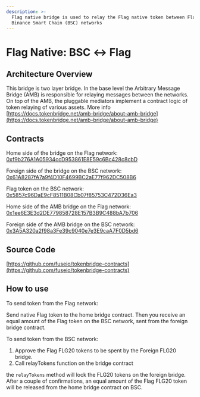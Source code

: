 ```yaml
---
description: >-
  Flag native bridge is used to relay the Flag native token between Flag and
  Binance Smart Chain (BSC) networks
---
```


# Flag Native: BSC ↔ Flag

## Architecture Overview

This bridge is two layer bridge. In the base level the Arbitrary Message Bridge \(AMB\) is responsible for relaying messages between the networks. On top of the AMB,  the pluggable mediators implement a contract logic of token relaying of various assets. More info [https://docs.tokenbridge.net/amb-bridge/about-amb-bridge](https://docs.tokenbridge.net/amb-bridge/about-amb-bridge)

## Contracts

Home side of the bridge on the Flag network: [0xf9b276A1A05934ccD953861E8E59c6Bc428c8cbD](https://flagscan.xyz/address/0xf9b276A1A05934ccD953861E8E59c6Bc428c8cbD/transactions)

Foreign side of the bridge on the BSC network: [0x61A8287fA7a9f4D10F4699BC2aE77f962DC508B6](https://etherscan.io/address/0x61A8287fA7a9f4D10F4699BC2aE77f962DC508B6)

Flag token on the BSC network: [0x5857c96DaE9cF8511B08Cb07f85753C472D36Ea3](https://bscscan.com/token/0x5857c96dae9cf8511b08cb07f85753c472d36ea3)

Home side of the AMB bridge on the Flag network: [0x1ee6E3E3d2DE779858728E157B3B9C488bA7b706](https://flagscan.xyz/address/0x1ee6E3E3d2DE779858728E157B3B9C488bA7b706)

Foreign side of the AMB bridge on the BSC network: [0x3A5A320a2f98a3Fe39c9040e7e3E9caA7F0D5bd6](https://bscscan.com/address/0x3A5A320a2f98a3Fe39c9040e7e3E9caA7F0D5bd6)

## Source Code

[https://github.com/fuseio/tokenbridge-contracts](https://github.com/fuseio/tokenbridge-contracts)

## How to use

To send token from the Flag network:

Send native Flag token to the home bridge contract. Then you receive an equal amount of the Flag token on the BSC network, sent from the foreign bridge contract.

To send token from the BSC network:

1. Approve the Flag FLG20 tokens to be spent by the Foreign FLG20 bridge. 
2. Call relayTokens function on the bridge contract

the `relayTokens` method will lock the FLG20 tokens on the foreign bridge. After a couple of confirmations, an equal amount of the Flag FLG20 token will be released from the home bridge contract on BSC.

#### 

#### 

